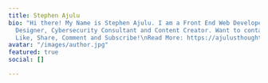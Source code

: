 ```yaml
---
title: Stephen Ajulu
bio: "Hi there! My Name is Stephen Ajulu. I am a Front End Web Developer, Graphic
  Designer, Cybersecurity Consultant and Content Creator. Want to contact me? → ajulu[at]stephenajulu.com.
  Like, Share, Comment and Subscribe!\nRead More: https://ajulusthoughts.wordpress.com/ "
avatar: "/images/author.jpg"
featured: true
social: []

---
```

